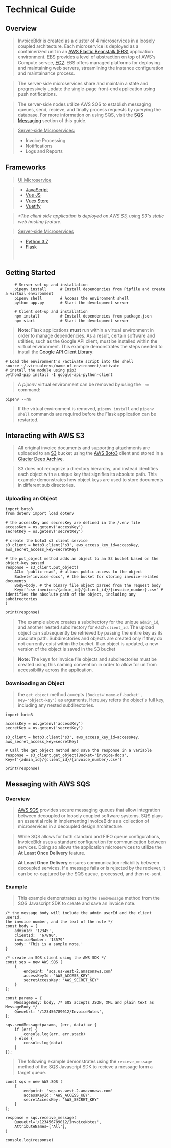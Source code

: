 # Technical Guide

## Overview

> InvoiceBldr is created as a cluster of 4 microservices in a loosely coupled architecture. Each microservice is deployed as a containerized unit in an [AWS Elastic Beanstalk (EBS)](https://docs.aws.amazon.com/elasticbeanstalk/latest/dg/Welcome.html) application environment. EBS provides a level of abstraction on top of AWS's Compute servce, [EC2](https://docs.aws.amazon.com/AWSEC2/latest/UserGuide/concepts.html). EBS offers managed platforms for deploying and maintaining web servers, streamlining the instance configuration and maintainance process.

> The server-side microservices share and maintain a state and progressively update the single-page front-end application using push notifications.


> The server-side nodes utilize AWS SQS to establish messaging queues, send, recieve, and finally process requests by querying the database. For more information on using SQS, visit the [SQS Messaging](/tech/#messaging-with-aws-sqs) section of this guide.

> <u>Server-side Microservices:</u>
> <ul>
>   <li>Invoice Processing</li>
>   <li>Notifications</li>
>   <li>Logs and Reports</li>
> </ul>

## Frameworks

> <u>UI Microservice</u>

> <ul>
>    <li><a href="https://www.javascript.com/">JavaScript</a></li>
>    <li><a href="https://vuejs.org/">Vue JS</a></li>
>    <li><a href="https://vuex.vuejs.org/">Vuex Store</a></li>
>    <li><a href="https://vuetifyjs.com/">Vuetify</a></li>
> </ul>


> <em>*The client side application is deployed on AWS S3, using S3's static web hosting feature.</em>

> <u>Server-side Microservices</u>

> <ul>
>   <li><a href="https://www.python.org/">Python 3.7</a></li>
>    <li><a href="https://palletsprojects.com/p/flask/">Flask</a></li>
> </ul>
> </br>


## Getting Started

```
    # Server set-up and installation
    pipenv install      # Install dependencies from Pipfile and create a virtual environment
    pipenv shell        # Access the environment shell
    python app.py       # Start the development server

    # Client set-up and installation
    npm install         # Install dependencies from package.json
    npm start           # Start the development server
```

> <strong>Note: </strong>Flask applications <strong>must</strong> run within a virtual environment in order to manage dependencies. As a result, certain software and utilities, such as the Google API client, must be installed within the virtual environment. This example demonstrates the steps needed to install the [Google API Client Library](https://developers.google.com/api-client-library):

    # Load the environment's /activate script into the shell
    source ~/.virtualenvs/name-of-environment/activate
    # install the module using pip3
    python3-pip install -I google-api-python-client

> A <em>pipenv</em> virtual environment can be removed by using the `-rm` command:

    pipenv --rm

> If the virtual environment is removed, `pipenv install` and `pipenv shell` commands are required before the Flask application can be restarted.

## Interacting with AWS S3

> All original invoice documents and supporting attachments are uploaded to an [S3](https://docs.aws.amazon.com/AmazonS3/latest/dev/Welcome.html) bucket using the [AWS Boto3](https://boto3.amazonaws.com/v1/documentation/api/latest/guide/quickstart.html) client and stored in a [Glacier Deep Archive](https://aws.amazon.com/glacier/).

> S3 does not recognize a directory hierarchy, and instead identifies each object with a unique key that signifies its absolute path.
> This example demonstrates how object keys are used to store documents in different sub directories.

### Uploading an Object

```
import boto3
from dotenv import load_dotenv

# the accessKey and secrecKey are defined in the /.env file
accessKey = os.getenv('accessKey')
secretKey = os.getenv('secretKey')

# create the boto3 s3 client service
s3_client = boto3.client('s3', aws_access_key_id=accessKey, aws_secret_access_key=secretKey)

# the put_object method adds an object to an S3 bucket based on the object-key passed 
response = s3_client.put_object(
    ACL= 'public-read', # allows public access to the object
    Bucket='invoice-docs', # the bucket for storing invoice-related documents
    Body=body, # the binary file object parsed from the request body
    Key=f'csv-invoices/{admin_id}/{client_id}/{invoice_number}.csv' # identifies the absolute path of the object, including any subdirectories
)

print(response)

```
> The example above creates a subdirectory for the unique `admin_id`, and another nested subdirectory for each `client_id`. The upload object can subsequently be retrieved by passing the entire key as its absolute path. Subdirectories and objects are created only if they do not currently exist within the bucket. If an object is updated, a new version of the object is saved in the S3 bucket

> <strong>Note: </strong>The keys for invoice file objects and subdirectories must be created using this naming convention in order to allow for unifrom accessibility across the application.

### Downloading an Object

> the `get_object` method accepts `(Bucket='name-of-bucket', Key='object-key')` as arguments.
> Here,`Key` refers the object's full key, including any nested subdirectories.

```
import boto3

accessKey = os.getenv('accessKey')
secretKey = os.getenv('secretKey')

s3_client = boto3.client('s3', aws_access_key_id=accessKey, aws_secret_access_key=secretKey)

# Call the get_object method and save the response in a variable
response = s3_client.get_object(Bucket='invoice-docs', Key=f'{admin_id}/{client_id}/{invoice_number}.csv')

print(response)
```

## Messaging with AWS SQS

### Overview

> [AWS SQS](https://docs.aws.amazon.com/AWSSimpleQueueService/latest/SQSDeveloperGuide/welcome.html) provides secure messaging queues that allow integration between decoupled or loosely coupled software systems.
> SQS plays an essential role in implementing InvoiceBldr as a collection of microservices in a decoupled design architecture. 

> While SQS allows for both standard and FIFO queue configurations, InvoiceBldr uses a standard configuration for communication between services. Doing so allows the application microservices to utilize the <strong>At Least Once Delivery</strong> feature.

> <strong>At Least Once Delivery</strong> ensures communication reliability between decoupled services. If a message fails or is rejected by the reciever, it can be re-captured by the SQS queue, processed, and then re-sent.

### Example

> This example demonstrates using the `sendMessage` method from the SQS Javascript SDK to create and save an invoice note.

    /* the message body will include the admin userId and the client userId, 
    the invoice number, and the text of the note */
    const body = {
        adminId: '12345',
        clientId:  '67890',
        invoiceNumber: '13579'
        body: 'This is a sample note.'
    }

    /* create an SQS client using the AWS SDK */
    const sqs = new AWS.SQS (
        {
            endpoint: 'sqs.us-west-2.amazonaws.com'
            accessKeyId: 'AWS_ACCESS_KEY',
            secretAccessKey: 'AWS_SECRET_KEY'
        }
    );

    const params = {
        MessageBody: body, /* SQS accepts JSON, XML and plain text as MessageBody */
        QueueUrl: '/123456789012/InvoiceNotes',
    };

    sqs.sendMessage(params, (err, data) => {
        if (err) {
            console.log(err, err.stack)
        } else {
            console.log(data)
        }
    });


> The following example demonstrates using the `recieve_message` method of the SQS Javascript SDK to recieve a message form a target queue.

```
const sqs = new AWS.SQS (
    {
        endpoint: 'sqs.us-west-2.amazonaws.com'
        accessKeyId: 'AWS_ACCESS_KEY',
        secretAccessKey: 'AWS_SECRET_KEY'
    }
);

response = sqs.receive_message(
    QueueUrl='/123456789012/InvoiceNotes',
    AttributeNames=['All'],
)

console.log(response)
```
